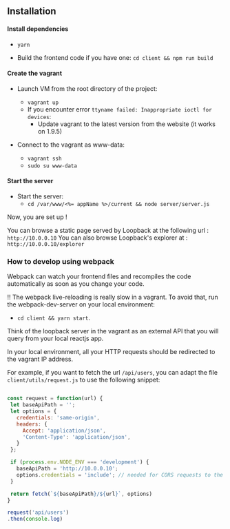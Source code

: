 ## Installation

#### Install dependencies

- `yarn`

- Build the frontend code if you have one: `cd client && npm run build`

#### Create the vagrant
- Launch VM from the root directory of the project:
  - `vagrant up`
  - If you encounter error `ttyname failed: Inappropriate ioctl for devices`:
    - Update vagrant to the latest version from the website (it works on 1.9.5)

- Connect to the vagrant as www-data:
  - `vagrant ssh`
  - `sudo su www-data`

#### Start the server

- Start the server:
  - `cd /var/www/<%= appName %>/current && node server/server.js`

Now, you are set up !

You can browse a static page served by Loopback at the following url : `http://10.0.0.10`
You can also browse Loopback's explorer at : `http://10.0.0.10/explorer`

### How to develop using webpack

 Webpack can watch your frontend files and recompiles the code automatically as soon as you change your code.

 :bangbang: The webpack live-reloading is really slow in a vagrant. To avoid that, run the webpack-dev-server on your local environment:
 - `cd client && yarn start`.


 Think of the loopback server in the vagrant as an external API that you will query from your local reactjs app.

 In your local environment, all your HTTP requests should be redirected to the vagrant IP address.

 For example, if you want to fetch the url `/api/users`, you can adapt the file `client/utils/request.js` to use the following snippet:

 ```javascript

const request = function(url) {
  let baseApiPath = '';
  let options = {
    credentials: 'same-origin',
    headers: {
      Accept: 'application/json',
      'Content-Type': 'application/json',
    }
  };

  if (process.env.NODE_ENV === 'development') {
    baseApiPath = 'http://10.0.0.10';
    options.credentials = 'include'; // needed for CORS requests to the vagrant
  }

  return fetch(`${baseApiPath}/${url}`, options)
}

request('api/users')
.then(console.log)
 ```
